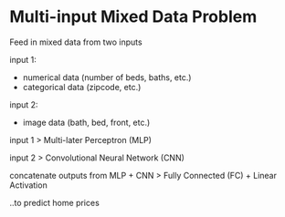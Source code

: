 # Multi-input Mixed Data Problem

Feed in mixed data from two inputs

input 1:
- numerical data (number of beds, baths, etc.)
- categorical data (zipcode, etc.)
  
input 2:
- image data (bath, bed, front, etc.)

input 1 > Multi-later Perceptron (MLP)

input 2 > Convolutional Neural Network (CNN)

concatenate outputs from MLP + CNN > Fully Connected (FC) + Linear Activation

..to predict home prices